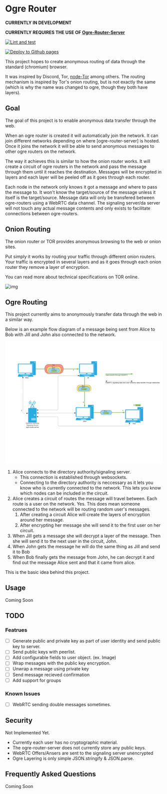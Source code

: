 # Ogre Router

**CURRENTLY IN DEVELOPMENT**

**CURRENTLY REQUIRES THE USE OF [Ogre-Router-Server](https://github.com/NthMetal/ogre-router-server)**

[![Lint and test](https://github.com/NthMetal/ogre-router/actions/workflows/lint-and-test.yml/badge.svg)](https://github.com/NthMetal/ogre-router/actions/workflows/lint-and-test.yml)

[![Deploy to Github pages](https://github.com/NthMetal/ogre-router/actions/workflows/deploy-gh-pages.yml/badge.svg)](https://github.com/NthMetal/ogre-router/actions/workflows/deploy-gh-pages.yml)

This project hopes to create anonymous routing of data through the standard (chromium) browser.

It was inspired by Discord, Tor, [node-Tor](https://github.com/Ayms/node-Tor) among others. The routing mechanism is inspired by Tor's onion routing, but is not exactly the same (which is why the name was changed to ogre, though they both have layers).

## Goal

The goal of this project is to enable anonymous data transfer through the web.

When an ogre router is created it will automatically join the network. It can join different networks depending on where [ogre-router-server] is hosted. Once it joins the network it will be able to send anonymous messages to other ogre routers on the network.

The way it achieves this is similar to how the onion router works. It will create a circuit of ogre routers in the network and pass the message through them until it reaches the destination. Messages will be encrypted in layers and each layer will be peeled off as it goes through each router.

Each node in the network only knows it got a message and where to pass the message to. It won't know the target/source of the message unless it itself is the target/source. Message data will only be transfered between ogre-routers using a WebRTC data channel. The signaling server/da server will not touch any actual message contents and only exists to facilitate connections between ogre-routers.

## Onion Routing

The onion router or TOR provides anonymous browsing to the web or onion sites.

Put simply it works by routing your traffic through different onion routers. Your traffic is encrypted in several layers and as it goes through each onion router they remove a layer of encryption.

You can read more about technical specifications on TOR online.

![img](https://miro.medium.com/max/624/0*sDsZtvU8BDbeJ06J)

## Ogre Routing

This project currently aims to anonymously transfer data through the web in a similar way.

Below is an example flow diagram of a message being sent from Alice to Bob with Jill and John also connected to the network.

![img](assets/ogre-flowchart.png)

1. Alice connects to the directory authority/signaling server.
   - This connection is established through websockets.
   - Connecting to the directory authority is neccessary as it lets you know who is currently connected to the network. This lets you know which nodes can be included in the circuit.
2. Alice creates a circuit of routes the message will travel between. Each route is a user on the network. Yes. This does mean someone connected to the network will be routing random user's messages.
   1. After creating a circuit Alice will create the layers of encryption around her message.
   2. After encrypting her message she will send it to the first user on her circuit.
3. When Jill gets a message she will decrypt a layer of the message. Then she will send it to the next user in the circuit, John.
4. When John gets the message he will do the same thing as Jill and send it to Bob
5. When Bob finally gets the message from John, he can decrypt it and find out the message Alice sent and that it came from alice.

This is the basic idea behind this project.

## Usage

Coming Soon

## TODO

### Featrues
- [ ] Generate public and private key as part of user identity and send public key to server.
- [ ] Send public keys with peerlist.
- [ ] Add configurable fields to user object. (ex. Image)
- [ ] Wrap messages with the public key encryption.
- [ ] Unwrap a message using private key
- [ ] Send message recieved confirmation
- [ ] Add support for groups

### Known Issues
- [ ] WebRTC sending double messages sometimes.

## Security

Not Implemented Yet.

- Currently each user has no cryptographic material. 
- The ogre-router-server does not currently store any public keys.
- WebRTC Offers/Ansers are sent to the signaling server unencrypted
- Ogre Layering is only simple JSON.stringify & JSON.parse.

## Frequently Asked Questions

Coming Soon